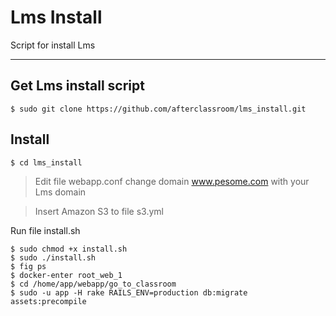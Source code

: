 Lms Install
===================


Script for install Lms

----------


Get Lms install script
-------------

    $ sudo git clone https://github.com/afterclassroom/lms_install.git

Install
-------------

   

    $ cd lms_install

> Edit file webapp.conf change domain www.pesome.com with your Lms domain

> Insert Amazon S3 to file s3.yml

Run file install.sh

    $ sudo chmod +x install.sh
    $ sudo ./install.sh
    $ fig ps
    $ docker-enter root_web_1
    $ cd /home/app/webapp/go_to_classroom
    $ sudo -u app -H rake RAILS_ENV=production db:migrate assets:precompile
